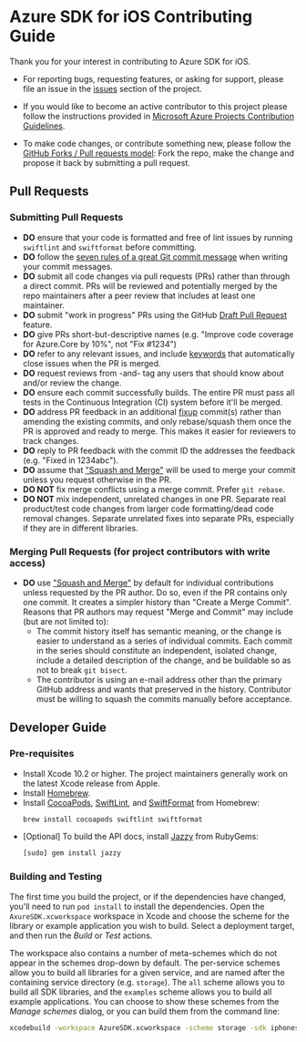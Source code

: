 # Azure SDK for iOS Contributing Guide

Thank you for your interest in contributing to Azure SDK for iOS.

- For reporting bugs, requesting features, or asking for support, please file an issue in the [issues](https://github.com/Azure/azure-sdk-for-ios/issues) section of the project.

- If you would like to become an active contributor to this project please follow the instructions provided in [Microsoft Azure Projects Contribution Guidelines](http://azure.github.com/guidelines.html).

- To make code changes, or contribute something new, please follow the [GitHub Forks / Pull requests model](https://help.github.com/articles/fork-a-repo/): Fork the repo, make the change and propose it back by submitting a pull request.

## Pull Requests

### Submitting Pull Requests

* **DO** ensure that your code is formatted and free of lint issues by running `swiftlint` and `swiftformat` before committing.
* **DO** follow the [seven rules of a great Git commit message](https://chris.beams.io/posts/git-commit/#seven-rules) when writing your commit messages.
* **DO** submit all code changes via pull requests (PRs) rather than through a direct commit. PRs will be reviewed and potentially merged by the repo maintainers after a peer review that includes at least one maintainer.
* **DO** submit "work in progress" PRs using the GitHub [Draft Pull Request](https://help.github.com/en/github/collaborating-with-issues-and-pull-requests/about-pull-requests#draft-pull-requests) feature.
* **DO** give PRs short-but-descriptive names (e.g. "Improve code coverage for Azure.Core by 10%", not "Fix #1234")
* **DO** refer to any relevant issues, and include [keywords](https://help.github.com/articles/closing-issues-via-commit-messages/) that automatically close issues when the PR is merged.
* **DO** request reviews from -and- tag any users that should know about and/or review the change.
* **DO** ensure each commit successfully builds. The entire PR must pass all tests in the Continuous Integration (CI) system before it'll be merged.
* **DO** address PR feedback in an additional [fixup](https://thoughtbot.com/blog/autosquashing-git-commits) commit(s) rather than amending the existing commits, and only rebase/squash them once the PR is approved and ready to merge. This makes it easier for reviewers to track changes.
* **DO** reply to PR feedback with the commit ID the addresses the feedback (e.g. "Fixed in 1234abc").
* **DO** assume that ["Squash and Merge"](https://github.com/blog/2141-squash-your-commits) will be used to merge your commit unless you request otherwise in the PR.
* **DO NOT** fix merge conflicts using a merge commit. Prefer `git rebase`.
* **DO NOT** mix independent, unrelated changes in one PR. Separate real product/test code changes from larger code formatting/dead code removal changes. Separate unrelated fixes into separate PRs, especially if they are in different libraries.

### Merging Pull Requests (for project contributors with write access)

* **DO** use ["Squash and Merge"](https://github.com/blog/2141-squash-your-commits) by default for individual contributions unless requested by the PR author. Do so, even if the PR contains only one commit. It creates a simpler history than "Create a Merge Commit". Reasons that PR authors may request "Merge and Commit" may include (but are not limited to):
  - The commit history itself has semantic meaning, or the change is easier to understand as a series of individual commits. Each commit in the series should constitute an independent, isolated change, include a detailed description of the change, and be buildable so as not to break `git bisect`.
  - The contributor is using an e-mail address other than the primary GitHub address and wants that preserved in the history. Contributor must be willing to squash the commits manually before acceptance.

## Developer Guide

### Pre-requisites

- Install Xcode 10.2 or higher. The project maintainers generally work on the latest Xcode release from Apple.
- Install [Homebrew](https://brew.sh/).
- Install [CocoaPods](https://cocoapods.org/), [SwiftLint](https://github.com/realm/SwiftLint), and [SwiftFormat](https://github.com/nicklockwood/SwiftFormat) from Homebrew:
  ```bash
  brew install cocoapods swiftlint swiftformat
  ```
- [Optional] To build the API docs, install [Jazzy](https://github.com/realm/jazzy) from RubyGems:
  ```bash
  [sudo] gem install jazzy
  ```

### Building and Testing

The first time you build the project, or if the dependencies have changed, you'll need to run `pod install` to install the dependencies. Open the `AxureSDK.xcworkspace` workspace in Xcode and choose the scheme for the library or example application you wish to build. Select a deployment target, and then run the *Build* or *Test* actions.

The workspace also contains a number of meta-schemes which do not appear in the schemes drop-down by default. The per-service schemes allow you to build all libraries for a given service, and are named after the containing service directory (e.g. `storage`). The `all` scheme allows you to build all SDK libraries, and the `examples` scheme allows you to build all example applications. You can choose to show these schemes from the *Manage schemes* dialog, or you can build them from the command line:
```bash
xcodebuild -workspace AzureSDK.xcworkspace -scheme storage -sdk iphonesimulator
```
